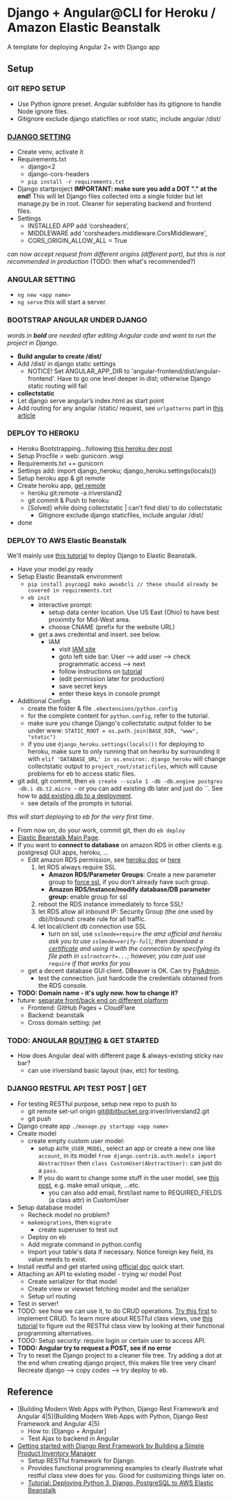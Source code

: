 # Django + Angular@CLI for Heroku / Amazon Elastic Beanstalk

A template for deploying Angular 2+ with Django app

## Setup

### GIT REPO SETUP
- Use Python ignore preset. Angular subfolder has its gitignore to handle Node ignore files.
- Gitignore exclude django staticfiles or root static, include angular /dist/

### [DJANGO SETTING](https://www.techiediaries.com/django-angular-cli/)
- Create venv, activate it
- Requirements.txt
  - django<2
  - django-cors-headers
  - `pip install -r requirements.txt`
- Django startproject **IMPORTANT: make sure you add a DOT "." at the end!** This will let Django files collected into a single folder but let manage.py be in root. Cleaner for seperating backend and frontend files.
- Settings
  - INSTALLED APP add ‘corsheaders’,
  - MIDDLEWARE add 'corsheaders.middleware.CorsMiddleware',
  - CORS_ORIGIN_ALLOW_ALL = True 

*can now accept request from different origins (different port), but this is not recommended in production* (TODO: then what's recommended?)

### ANGULAR SETTING
- `ng new <app name>`
- `ng serve` this will start a server.

### BOOTSTRAP ANGULAR UNDER DJANGO

*words in **bold** are needed after editing Angular code and want to run the project in Django.*

- **Build angular to create /dist/**
- Add /dist/ in django static settings
  - NOTICE! Set ANGULAR_APP_DIR to  'angular-frontend/dist/angular-frontend'. Have to go one level deeper in dist; otherwise Django static routing will fail
- **collectstatic**
- Let django serve angular’s index.html as start point
- Add routing for any angular /static/ request, see `urlpatterns` part in [this article](https://www.techiediaries.com/django-angular-cli/)

### DEPLOY TO HEROKU
- Heroku Bootstrapping...following [this heroku dev post](https://devcenter.heroku.com/articles/django-app-configuration#migrating-an-existing-django-project)
- Setup Procfile = web: gunicorn <django project name>.wsgi
- Requirements.txt += gunicorn
- Settings add: import django_heroku; django_heroku.settings(locals())
- Setup heroku app & git remote
- Create heroku app, [get remote](https://git.heroku.com/iriversland2.git)
  - heroku git:remote -a iriversland2
  - git commit & Push to heroku
  - [Solved] while doing collectstatic | can’t find dist/ to do collectstatic
    - Gitignore exclude django staticfiles, include angular /dist/
- done

### DEPLOY TO AWS Elastic Beanstalk

We'll mainly use [this tutorial](http://www.1strategy.com/blog/2017/05/23/tutorial-django-elastic-beanstalk/) to deploy Django to Elastic Beanstalk.

- Have your model.py ready
- Setup Elastic Beanstalk environment
  - `pip install psycopg2 mako awsebcli // these should already be covered in requirements.txt`
  - `eb init`
    - interactive prompt: 
      - setup data center location. Use US East (Ohio) to have best proximity for Mid-West area. 
      - choose CNAME (prefix for the website URL)
    - get a aws credential and insert. see below.
      - IAM
        - visit [IAM site](https://console.aws.amazon.com/iam/home)
        - goto left side bar: User --> add user --> check programmatic access --> next
        - follow instructions on [tutorial](http://www.1strategy.com/blog/2017/05/23/tutorial-django-elastic-beanstalk/)
        - (edit permission later for production)
        - save secret keys
        - enter these keys in console prompt
- Additional Configs
  - create the folder & file `.ebextensions/python.config`
  - for the complete content for `python.config`, refer to the tutorial.
  - make sure you change Django's collectstatic output folder to be under www: `STATIC_ROOT = os.path.join(BASE_DIR, "www", "static")`
  - if you use `django_heroku.settings(locals())` for deploying to heroku, make sure to only running that on heorku by surrounding it with `elif 'DATABASE_URL' in os.environ:`. `django_heroku` will change collectstatic output to `project_root/staticfiles`, which will cause problems for eb to access static files.
- git add, git commit, then `eb create --scale 1 -db -db.engine postgres -db.i db.t2.micro`
  - or you can add existing db later and just do ``. See how to [add existing db to a deployment](https://docs.aws.amazon.com/elasticbeanstalk/latest/dg/using-features.managing.db.html?icmpid=docs_elasticbeanstalk_console). 
  - see details of the prompts in tutorial.
  
*this will start deploying to eb for the very first time.*

- From now on, do your work, commit git, then do `eb deploy`
- [Elastic Beanstalk Main Page](https://console.aws.amazon.com/elasticbeanstalk/home).
- If you want to **connect to database** on amazon RDS in other clients e.g. postgresql GUI apps, heroku, ...
  - Edit amazon RDS permission, see [heroku doc](https://devcenter.heroku.com/articles/amazon-rds) or [here](https://stackoverflow.com/questions/47661151/connecting-to-rds-postgres-from-heroku)
    1. let RDS always require SSL
       - **Amazon RDS/Parameter Groups**: Create a new parameter group to [force ssl](https://docs.aws.amazon.com/AmazonRDS/latest/UserGuide/CHAP_PostgreSQL.html#PostgreSQL.Concepts.General.SSL), if you don’t already have such group.
       - **Amazon RDS/Instance/modify database/DB parameter group:** enable group for ssl
    2. reboot the RDS instance immediately to force SSL!
    3. let RDS allow all inbound IP: Security Group (the one used by db)/Inbound: create rule for all traffic.
    4. let local/client db connection use SSL
       - turn on ssl, use `sslmode=require` *the amz official and heroku ask you to use `sslmode=verify-full`; then download a [certificate](https://docs.aws.amazon.com/AmazonRDS/latest/UserGuide/CHAP_PostgreSQL.html#PostgreSQL.Concepts.General.SSL) and using it with the connection by specifying its file path in `sslrootcert=...`; however, you can just use `require` if that works for you*
  - get a decent database GUI client. DBeaver is OK. Can try [PgAdmin](https://www.pgadmin.org/).
    - test the connection. just hardcode the credentials obtained from the RDS console.
- **TODO: Domain name - it's ugly now. how to change it?**
- future: [separate front/back end on different platform](https://stackoverflow.com/questions/41247687/how-to-deploy-separated-frontend-and-backend)
  - Frontend: GitHub Pages + CloudFlare
  - Backend: beanstalk
  - Cross domain setting: jwt

### TODO: ANGULAR [ROUTING](https://angular.io/tutorial/toh-pt4) & GET STARTED

- How does Angular deal with different page & always-existing sticky nav bar?
  - can use iriversland basic layout (nav, etc) for testing.
  
### DJANGO RESTFUL API TEST POST | GET

- For testing RESTful purpose, setup new repo to push to
  - git remote set-url origin git@bitbucket.org:iriver/iriversland2.git
  - git push 
- Django create app `./manage.py startapp <app name>`
- Create model
  - create empty custom user model: 
    - setup `AUTH_USER_MODEL`, select an app or create a new one like `account`, in its model `from django.contrib.auth.models import AbstractUser` then `class CustomUser(AbstractUser):` can just do a `pass`.
    - If you do want to change some stuff in the user model, see [this post](https://stackoverflow.com/questions/45722025/forcing-unique-email-address-during-registration-with-django), e.g. make email unique, ...etc.
      - you can also add email, first/last name to REQUIRED_FIELDS (a class attr) in CustomUser
- Setup database model
  - Recheck model no problem?
  - `makemigrations`, then `migrate`
    - create superuser to test out
  - Deploy on eb
  - Add migrate command in python.config
  - Import your table's data if necessary. Notice foreign key field, its value needs to exist.
- Install restful and get started using [official doc](http://www.django-rest-framework.org/tutorial/quickstart/) quick start.
- Attaching an API to existing model - trying w/ model Post
  - Create serializer for that model
  - Create view or viewset fetching model and the serializer
  - Setup url routing
- Test in server!
- TODO: see how we can use it, to do CRUD operations. [Try this first](https://wsvincent.com/django-rest-framework-tutorial/) to implement CRUD. To learn more about RESTful class views, use [this tutorial](https://www.techiediaries.com/tutorial-django-rest-framework-building-products-manager-api/) to figure out the RESTful class view by looking at their functional programming alternatives. 
- TODO: Setup security: require login or certain user to access API.
- **TODO: Angular try to request a POST, see if no error**
- Try to reset the Django project to a cleaner file tree. Try adding a dot at the end when creating django project, this makes file tree very clean! Recreate django --> copy codes --> try deploy to eb.

## Reference

- [Building Modern Web Apps with Python, Django Rest Framework and Angular 4|5](Building Modern Web Apps with Python, Django Rest Framework and Angular 4|5) 
  - How to: [Django + Angular]
  - Test Ajax to backend in Angular
- [Getting started with Django Rest Framework by Building a Simple Product Inventory Manager](https://www.techiediaries.com/tutorial-django-rest-framework-building-products-manager-api/)
  - Setup RESTful framework for Django.
  - Provides functional programming examples to clearly illustrate what restful class view does for you. Good for customizing things later on.
  - [Tutorial: Deploying Python 3, Django, PostgreSQL to AWS Elastic Beanstalk](http://www.1strategy.com/blog/2017/05/23/tutorial-django-elastic-beanstalk/)
